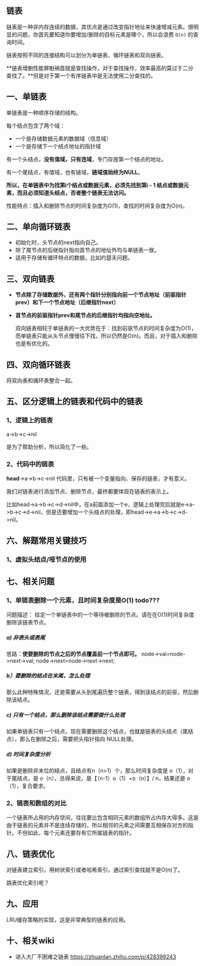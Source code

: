 ## 链表
链表是一种非内存连续的数据，其优点是通过改变指针地址来快速增减元素。很明显的问题，你首先要知道你要增加/删除的目标元素是哪个，所以会浪费 `O(n)` 的查询时间。

链表按照不同的连接结构可以划分为单链表、循环链表和双向链表。

**链表增删性能罪魁祸首就是查找操作，对于查找操作，效率最高的莫过于二分查找了。**但是对于第一个有序链表中是无法使用二分查找的。

## 一、单链表
单链表是一种顺序存储的结构。 

每个结点包含了两个域：
* 一个是存储数据元素的数据域（信息域）
* 一个是存储下一个结点地址的指针域

有一个头结点，**没有值域，只有连域**，专门存放第一个结点的地址。 

有一个尾结点，有值域，也有链域，**链域值始终为NULL**。 

**所以，在单链表中为找第i个结点或数据元素，必须先找到第i - 1 结点或数据元素，而且必须知道头结点，否者整个链表无法访问。**

性能特点：插入和删除节点的时间复杂度为O(1)，查找的时间复杂度为O(n)。

## 二、单向循环链表
* 初始化时，头节点的next指向自己。
* 除了尾节点的后继指针指向首节点的地址外均与单链表一致。
* 适用于存储有循环特点的数据，比如约瑟夫问题。

## 三、双向链表
* **节点除了存储数据外，还有两个指针分别指向前一个节点地址（前驱指针prev）和下一个节点地址（后继指针next）**
* **首节点的前驱指针prev和尾节点的后继指针均指向空地址。**

    双向链表相较于单链表的一大优势在于：找到前驱节点的时间复杂度为O(1)，而单链表只能从头节点慢慢往下找，所以仍然是O(n)。而且，对于插入和删除也是有优化的。

## 四、双向循环链表
将双向表和循环表整合一起。

## 五、区分逻辑上的链表和代码中的链表
### 1、逻辑上的链表
a->b->c->nil

是为了帮助分析，所以简化了一些。

### 2、代码中的链表
**head**->a->b->c->nil
代码里，只有被一个变量指向、保存的链表，才有意义。

我们对链表进行添加节点、删除节点，最终都要体现在链表的表示上。

比如head->a->b->c->d->nil中，在a前面添加一个e，逻辑上处理完后就是e->a->b->c->d->nil，但是还要增加一个头结点的处理，即head->e->a->b->c->d->nil。

## 六、解题常用关键技巧
### 1、虚拟头结点/哑节点的使用

## 七、相关问题
### 1、单链表删除一个元素，且时间复杂度是O(1) todo???

问题描述：
给定一个单链表中的一个等待被删除的节点。请在在O(1)时间复杂度删除该链表节点。

##### a) 非表头或表尾
思路：**使要删除的节点之后的节点覆盖前一个节点即可。**
node->val=node->next->val;
node->next=node->next->next;

##### b）要删除的结点在末尾，怎么处理

那么此种特殊情况，还是需要从头到尾遍历整个链表，得到该结点的前驱，然后删除该结点。

##### c) 只有一个结点，那么删除该结点需要做什么处理

如果单链表只有一个结点，现在需要删除这个结点，也就是链表的头结点（尾结点），那么在删除之后，需要把头指针指向 NULL处理。

##### d) 时间复杂度分析
如果是删除非末位的结点，且结点有n（n>1）个，那么时间复杂度是 o（1），对于尾结点，是 o（n），总得来说，是【（n-1）o（1）+o（n）】/ n，结果还是 o（1），复合要求。

### 2、链表和数组的对比

一个链表所占用的内存空间，往往要比包含相同元素的数组所占内存大得多。这是由于链表的元素并不是连续存储的，所以相邻的元素之间需要互相保存对方的指针。不但如此，每个元素还要存有它所属链表的指针。

## 八、链表优化

对链表建立索引，用树状索引或者哈希索引，通过索引查找就不是O(n)了。

跳表优化索引呢？

## 九、应用

LRU缓存策略的实现，这是非常典型的链表的应用。 

## 十、相关wiki

* 进入大厂不困难之链表 https://zhuanlan.zhihu.com/p/428399243